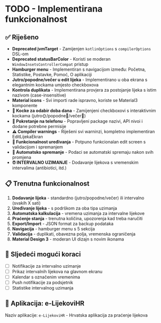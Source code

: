 # TODO - Implementirana funkcionalnost

## ✅ Riješeno
- **Deprecated jvmTarget** - Zamijenjen `kotlinOptions` s `compilerOptions` DSL-om
- **Deprecated statusBarColor** - Koristi se moderan `WindowInsetsControllerCompat` pristup
- **Hamburger menu** - Implementiran s navigacijom između: Početna, Statistike, Postavke, Pomoć, O aplikaciji
- **Jutro/popodne/večer u edit lijeka** - Implementirano u oba ekrana s elegantnim kockama umjesto checkboxova
- **Kontrola duplikata** - Implementirana provjera za postojanje lijeka s istim nazivom (case-insensitive)
- **Material icons** - Svi importi rade ispravno, koriste se Material3 komponente
- **🎨 Kocke za odabir doba dana** - Zamijenjeni checkboxovi s interaktivnim kockama (jutro🌞/popodne🌅/večer🌙)
- **📱 Pokretanje na telefonu** - Popravljeni package nazivi, API nivoi i dodane potrebne permisije
- **⚠️ Compiler warnings** - Riješeni svi warninzi, kompletno implementiran EditLijekaEkran
- **🔧 Funkcionalnost uređivanja** - Potpuno funkcionalan edit screen s validacijom i spremanjem
- **💾 Automatsko spremanje** - Podaci se automatski spremaju nakon svih promjena
- **⏰ INTERVALNO UZIMANJE** - Dodavanje lijekova s vremenskim intervalima (antibiotici, itd.)

## 📋 Trenutna funkcionalnost
1. **Dodavanje lijeka** - standardno (jutro/popodne/večer) ili intervalno (svakih X sati)
2. **Uređivanje lijeka** - s podrškom za oba tipa uzimanja
3. **Automatska kalkulacija** - vremena uzimanja za intervalne lijekove
4. **Praćenje stanja** - trenutna količina, upozorenja kad treba naručiti
5. **Export/Import** - JSON format za backup podataka
6. **Navigacija** - hamburger menu s 5 sekcija
7. **Validacija** - duplikati, obavezna polja, vremenska ograničenja
8. **Material Design 3** - moderan UI dizajn s novim ikonama

## 🎯 Sljedeći mogući koraci
- [ ] Notifikacije za intervalno uzimanje
- [ ] Prikaz intervalnih lijekova na glavnom ekranu
- [ ] Kalendar s označenim vremenima
- [ ] Push notifikacije za podsjetnik
- [ ] Statistike intervalnog uzimanja

## 📱 Aplikacija: e-LijekoviHR
Naziv aplikacije: `e-LijekoviHR` - Hrvatska aplikacija za praćenje lijekova
